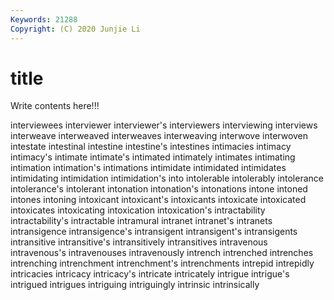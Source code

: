 ```yaml
---
Keywords: 21288
Copyright: (C) 2020 Junjie Li
---
```


# title

Write contents here!!!
 
interviewees
interviewer 
interviewer's 
interviewers 
interviewing 
interviews 
interweave 
interweaved 
interweaves 
interweaving 
interwove
interwoven 
intestate 
intestinal 
intestine 
intestine's 
intestines 
intimacies 
intimacy 
intimacy's 
intimate
intimate's 
intimated 
intimately 
intimates 
intimating 
intimation 
intimation's 
intimations 
intimidate 
intimidated
intimidates 
intimidating 
intimidation 
intimidation's 
into 
intolerable 
intolerably 
intolerance 
intolerance's 
intolerant
intonation 
intonation's 
intonations 
intone 
intoned 
intones 
intoning 
intoxicant 
intoxicant's 
intoxicants
intoxicate 
intoxicated 
intoxicates 
intoxicating 
intoxication 
intoxication's 
intractability 
intractability's 
intractable 
intramural
intranet 
intranet's 
intranets 
intransigence 
intransigence's 
intransigent 
intransigent's 
intransigents 
intransitive 
intransitive's
intransitively 
intransitives 
intravenous 
intravenous's 
intravenouses 
intravenously 
intrench 
intrenched 
intrenches 
intrenching
intrenchment 
intrenchment's 
intrenchments 
intrepid 
intrepidly 
intricacies 
intricacy 
intricacy's 
intricate 
intricately
intrigue 
intrigue's 
intrigued 
intrigues 
intriguing 
intriguingly 
intrinsic 
intrinsically 
